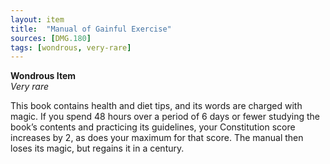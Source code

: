 ```yaml
---
layout: item
title:  "Manual of Gainful Exercise"
sources: [DMG.180]
tags: [wondrous, very-rare]
---
```


**Wondrous Item**  
*Very rare*

This book contains health and diet tips, and its words are charged with magic. If you spend 48 hours over a period of 6 days or fewer studying the book’s contents and practicing its guidelines, your Constitution score increases by 2, as does your maximum for that score. The manual then loses its magic, but regains it in a century.